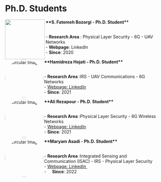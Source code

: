 # **Ph.D. Students**


<p>
  <img src="https://github.com/user-attachments/assets/3f0e89c7-f876-489b-ad7d-180885dc46f0" class="circular-image" align="left" width="130" height="130"><span>  <p><b> **S. Fatemeh Bozorgi - Ph.D. Student**</b></p></span> 
    <br>  <span class="ban2"> - <b> Research Area </b>: Physical Layer Security - 6G - UAV Networks
     <br>  - <b>Webpage</b>: LinkedIn
    <br>  - <b>Since</b>: 2020  </span>
    </p>

<p>
  <img src="https://github.com/user-attachments/assets/caae526a-db29-415a-a286-5fbd36a38aef" alt="Circular Image" style="border-radius: 50%;" align="left" width="125" height="125"><span>  <p><b> **Hamidreza Hojati - Ph.D. Student**</b></p></span> 
    <br>  <span class="ban2"> - <b> Research Area </b>:IRS - UAV Communications - 6G Networks  
    <br> - <a href="https://www.linkedin.com/in/hamidreza-hojjati-a992641b1">   Webpage: LinkedIn </a>
    <br>  - <b>Since</b>: 2021  </span>
    </p>

<p>
  <img src="https://github.com/user-attachments/assets/be17bb53-8b33-4d5b-8936-e81fce60b93c" alt="Circular Image" style="border-radius: 50%;" align="left" width="125" height="125"><span>  <p><b> **Ali Rezapour - Ph.D. Student**</b></p></span> 
    <br>  <span class="ban2"> - <b> Research Area </b>:Physical Layer Security - 6G Wireless Networks  
    <br> - <a href="http://www.linkedin.com/in/ali-rezapour1">   Webpage: LinkedIn </a>
    <br>  - <b>Since</b>: 2021  </span>
    </p>

<p>
  <img src="https://github.com/user-attachments/assets/e2734867-e269-4575-a92e-57dd611d68f6" alt="Circular Image" style="border-radius: 50%;" align="left" width="125" height="125"><span>  <p><b> **Maryam Asadi - Ph.D. Student**</b></p></span> 
    <br>  <span class="ban2"> - <b> Research Area </b>:Integrated Sensing and Communication (ISAC) - IRS - Physical Layer Security  
    <br> - <a href="https://www.linkedin.com/in/maryam-asadi-38665923a">   Webpage: LinkedIn </a>
    &nbsp; &nbsp; &nbsp; &nbsp;&nbsp;&nbsp;&nbsp;&nbsp;&nbsp; <br> -  &#160 &#160 <b>Since</b>: 2022 </span>
    </p>
    
